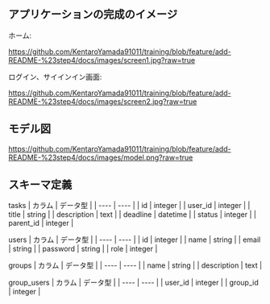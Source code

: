 ## アプリケーションの完成のイメージ
ホーム:

https://github.com/KentaroYamada91011/training/blob/feature/add-README-%23step4/docs/images/screen1.jpg?raw=true

ログイン、サイインイン画面:

https://github.com/KentaroYamada91011/training/blob/feature/add-README-%23step4/docs/images/screen2.jpg?raw=true

## モデル図
https://github.com/KentaroYamada91011/training/blob/feature/add-README-%23step4/docs/images/model.png?raw=true

## スキーマ定義
tasks
|  カラム  |  データ型  |
| ---- | ---- |
|  id  |  integer  |
|  user_id  |  integer  |
|  title  |  string  |
|  description  |  text  |
|  deadline  |  datetime  |
|  status  |  integer  |
|  parent_id  |  integer  |

users
|  カラム  |  データ型  |
| ---- | ---- |
|  id  |  integer  |
|  name  |  string  |
|  email  |  string  |
|  password  |  string  |
|  role  |  integer  |

groups
|  カラム  |  データ型  |
| ---- | ---- |
|  name  |  string  |
|  description  |  text  |

group_users
|  カラム  |  データ型  |
| ---- | ---- |
|  user_id  |  integer  |
|  group_id  |  integer  |
